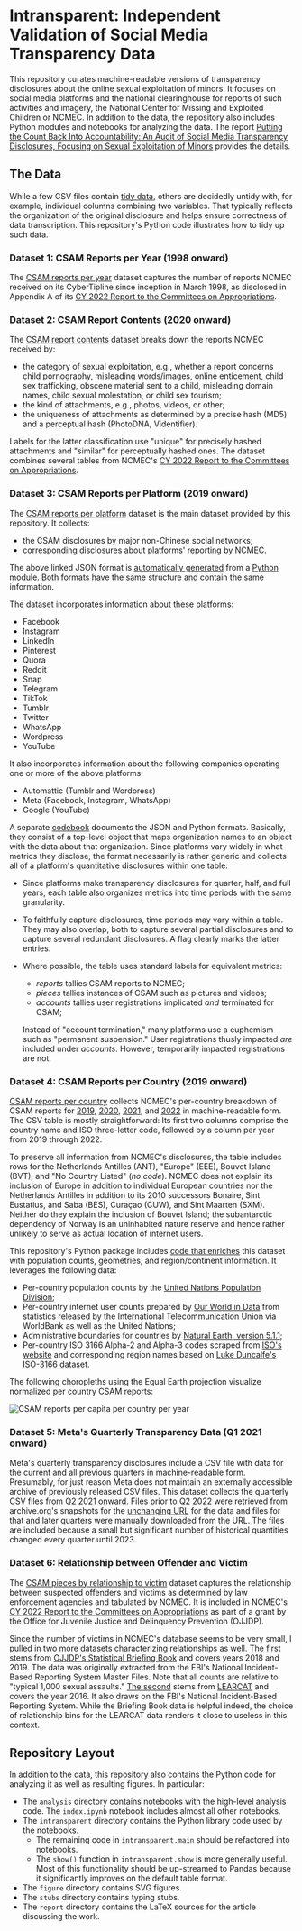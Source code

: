 # Intransparent: Independent Validation of Social Media Transparency Data

This repository curates machine-readable versions of transparency disclosures
about the online sexual exploitation of minors. It focuses on social media
platforms and the national clearinghouse for reports of such activities and
imagery, the National Center for Missing and Exploited Children or NCMEC. In
addition to the data, the repository also includes Python modules and notebooks
for analyzing the data. The report [Putting the Count Back Into Accountability:
An Audit of Social Media Transparency Disclosures, Focusing on Sexual
Exploitation of Minors](report/report.pdf) provides the details.


## The Data

While a few CSV files contain [tidy
data](https://vita.had.co.nz/papers/tidy-data.pdf), others are decidedly untidy
with, for example, individual columns combining two variables. That typically
reflects the organization of the original disclosure and helps ensure
correctness of data transcription. This repository's Python code illustrates how
to tidy up such data.


### Dataset 1: CSAM Reports per Year (1998 onward)

The [CSAM reports per year](data/csam-reports-per-year.csv) dataset captures the
number of reports NCMEC received on its CyberTipline since inception in March
1998, as disclosed in Appendix A of its [CY 2022 Report to the Committees on
Appropriations](https://www.missingkids.org/content/dam/missingkids/pdfs/OJJDP-NCMEC-Transparency_2022-Calendar-Year.pdf).


### Dataset 2: CSAM Report Contents (2020 onward)

The [CSAM report contents](data/csam-report-contents.csv) dataset breaks down
the reports NCMEC received by:

  * the category of sexual exploitation, e.g., whether a report concerns child
    pornography, misleading words/images, online enticement, child sex
    trafficking, obscene material sent to a child, misleading domain names,
    child sexual molestation, or child sex tourism;
  * the kind of attachments, e.g., photos, videos, or other;
  * the uniqueness of attachments as determined by a precise hash (MD5) and a
    perceptual hash (PhotoDNA, Videntifier).

Labels for the latter classification use "unique" for precisely hashed
attachments and "similar" for perceptually hashed ones. The dataset combines
several tables from NCMEC's [CY 2022 Report to the Committees on
Appropriations](https://www.missingkids.org/content/dam/missingkids/pdfs/OJJDP-NCMEC-Transparency_2022-Calendar-Year.pdf).


### Dataset 3: CSAM Reports per Platform (2019 onward)

The [CSAM reports per platform](data/csam-reports-per-platform.json) dataset is
the main dataset provided by this repository. It collects:

  * the CSAM disclosures by major non-Chinese social networks;
  * corresponding disclosures about platforms' reporting by NCMEC.

The above linked JSON format is [automatically
generated](intransparent/platform/export.py) from a [Python
module](intransparent/platform/data.py). Both formats have the same structure
and contain the same information.

The dataset incorporates information about these platforms:

  * Facebook
  * Instagram
  * LinkedIn
  * Pinterest
  * Quora
  * Reddit
  * Snap
  * Telegram
  * TikTok
  * Tumblr
  * Twitter
  * WhatsApp
  * Wordpress
  * YouTube

It also incorporates information about the following companies operating one or
more of the above platforms:

  * Automattic (Tumblr and Wordpress)
  * Meta (Facebook, Instagram, WhatsApp)
  * Google (YouTube)

A separate [codebook](codebook.md) documents the JSON and Python formats.
Basically, they consist of a top-level object that maps organization names to an
object with the data about that organization. Since platforms vary widely in
what metrics they disclose, the format necessarily is rather generic and
collects all of a platform's quantitative disclosures within one table:

  * Since platforms make transparency disclosures for quarter, half, and full
    years, each table also organizes metrics into time periods with the same
    granularity.
  * To faithfully capture disclosures, time periods may vary within a table.
    They may also overlap, both to capture several partial disclosures and to
    capture several redundant disclosures. A flag clearly marks the latter
    entries.
  * Where possible, the table uses standard labels for equivalent metrics:

      * _reports_ tallies CSAM reports to NCMEC;
      * _pieces_ tallies instances of CSAM such as pictures and videos;
      * _accounts_ tallies user registrations implicated *and* terminated
        for CSAM;

    Instead of "account termination," many platforms use a euphemism such as
    "permanent suspension." User registrations thusly impacted *are* included
    under *accounts*. However, temporarily impacted registrations are not.


### Dataset 4: CSAM Reports per Country (2019 onward)

[CSAM reports per country](data/csam-reports-per-country.csv) collects NCMEC's
per-country breakdown of CSAM reports for
[2019](https://www.missingkids.org/content/dam/missingkids/pdfs/2019-cybertipline-reports-by-country.pdf),
[2020](https://www.missingkids.org/content/dam/missingkids/pdfs/2020-reports-by-country.pdf),
[2021](https://www.missingkids.org/content/dam/missingkids/pdfs/2021-reports-by-country.pdf),
and
[2022](https://www.missingkids.org/content/dam/missingkids/pdfs/2022-reports-by-country.pdf)
in machine-readable form. The CSV table is mostly straightforward: Its first two
columns comprise the country name and ISO three-letter code, followed by a
column per year from 2019 through 2022.

To preserve all information from NCMEC's disclosures, the table includes rows
for the Netherlands Antilles (ANT), "Europe" (EEE), Bouvet Island (BVT), and "No
Country Listed" (*no code*). NCMEC does not explain its inclusion of Europe in
addition to individual European countries nor the Netherlands Antilles in
addition to its 2010 successors Bonaire, Sint Eustatius, and Saba (BES), Curaçao
(CUW), and Sint Maarten (SXM). Neither do they explain the inclusion of Bouvet
Island; the subantarctic dependency of Norway is an uninhabited nature reserve
and hence rather unlikely to serve as actual location of internet users.

This repository's Python package includes [code that
enriches](intransparent/country.py) this dataset with population counts,
geometries, and region/continent information. It leverages the following data:

  * Per-country population counts by the [United Nations Population
    Division](https://population.un.org/dataportal/data/indicators/49/locations/4,8,12,16,20,24,660,28,32,51,533,36,40,31,44,48,50,52,112,56,84,204,60,64,68,535,70,72,76,92,96,100,854,108,132,116,120,124,136,140,148,152,156,344,446,158,170,174,178,184,188,384,191,192,531,196,203,408,180,208,262,212,214,218,818,222,226,232,233,748,231,238,234,242,246,250,254,258,266,270,268,276,288,292,300,304,308,312,316,320,831,324,624,328,332,336,340,348,352,356,360,364,368,372,833,376,380,388,392,832,400,398,404,296,412,414,417,418,428,422,426,430,434,438,440,442,450,454,458,462,466,470,584,474,478,480,175,484,583,492,496,499,500,504,508,104,516,520,524,528,540,554,558,562,566,570,807,580,578,512,586,585,591,598,600,604,608,616,620,630,634,410,498,638,642,643,646,652,654,659,662,663,666,670,882,674,678,682,686,688,690,694,702,534,703,705,90,706,710,728,724,144,275,729,740,752,756,760,762,764,626,768,772,776,780,788,792,795,796,798,800,804,784,826,834,840,850,858,860,548,862,704,876,732,887,894,716/start/2019/end/2022/table/pivotbylocation);
  * Per-country internet user counts prepared by [Our World in
    Data](https://ourworldindata.org/internet) from statistics released by the
    International Telecommunication Union via WorldBank as well as the United
    Nations;
  * Administrative boundaries for countries by [Natural Earth, version
    5.1.1](https://www.naturalearthdata.com/downloads/110m-cultural-vectors/);
  * Per-country ISO 3166 Alpha-2 and Alpha-3 codes scraped from [ISO's
    website](https://www.iso.org/obp/ui/#search/code/) and corresponding region
    names based on [Luke Duncalfe's ISO-3166
    dataset](https://github.com/lukes/ISO-3166-Countries-with-Regional-Codes).

The following choropleths using the Equal Earth projection visualize normalized
per country CSAM reports:

![CSAM reports per capita per country per
year](https://raw.githubusercontent.com/apparebit/intransparent/boss/figure/reports-per-capita.svg)


### Dataset 5: Meta's Quarterly Transparency Data (Q1 2021 onward)

Meta's quarterly transparency disclosures include a CSV file with data for the
current and all previous quarters in machine-readable form. Presumably, for just
reason Meta does not maintain an externally accessible archive of previously
released CSV files. This dataset collects the quarterly CSV files from Q2 2021
onward. Files prior to Q2 2022 were retrieved from archive.org's snapshots for
the [unchanging URL](https://transparency.fb.com/sr/community-standards/) for
the data and files for that and later quarters were manually downloaded from the
URL. The files are included because a small but significant number of historical
quantities changed every quarter until 2023.


### Dataset 6: Relationship between Offender and Victim

The [CSAM pieces by relationship to
victim](data/csam-pieces-by-relationship-to-victim.csv) dataset captures the
relationship between suspected offenders and victims as determined by law
enforcement agencies and tabulated by NCMEC. It is included in NCMEC's [CY 2022
Report to the Committees on
Appropriations](https://www.missingkids.org/content/dam/missingkids/pdfs/OJJDP-NCMEC-Transparency_2022-Calendar-Year.pdf)
as part of a grant by the Office for Juvenile Justice and Delinquency
Prevention (OJJDP).

Since the number of victims in NCMEC's database seems to be very small, I pulled
in two more datasets characterizing relationships as well. [The
first](data/ojjdp-qa02403-2019.csv) stems from [OJJDP's Statistical Briefing
Book](https://www.ojjdp.gov/ojstatbb/victims/qa02403.asp?qaDate=2019) and covers
years 2018 and 2019. The data was originally extracted from the FBI's National
Incident-Based Reporting System Master Files. Note that all counts are relative
to "typical 1,000 sexual assaults." [The
second](data/learcat-relationship-2016.csv) stems from
[LEARCAT](https://learcat.bjs.ojp.gov) and covers the year 2016. It also draws
on the FBI's National Incident-Based Reporting System. While the Briefing Book
data is helpful indeed, the choice of relationship bins for the LEARCAT data
renders it close to useless in this context.


## Repository Layout

In addition to the data, this repository also contains the Python code for
analyzing it as well as resulting figures. In particular:

  - The `analysis` directory contains notebooks with the high-level analysis
    code. The `index.ipynb` notebook includes almost all other notebooks.
  - The `intransparent` directory contains the Python library code used by the
    notebooks.
      - The remaining code in `intransparent.main` should be refactored into
        notebooks.
      - The `show()` function in `intransparent.show` is more generally useful.
        Most of this functionality should be up-streamed to Pandas because it
        significantly improves on the default table format.
  - The `figure` directory contains SVG figures.
  - The `stubs` directory contains typing stubs.
  - The `report` directory contains the LaTeX sources for the article discussing
    the work.
